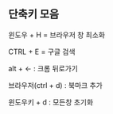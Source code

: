 ## 단축키 모음

윈도우 + H = 브라우저 창 최소화

CTRL + E = 구글 검색

alt + <- : 크롬 뒤로가기

브라우저(ctrl + d) : 북마크 추가

윈도우키 + d : 모든창 초기화